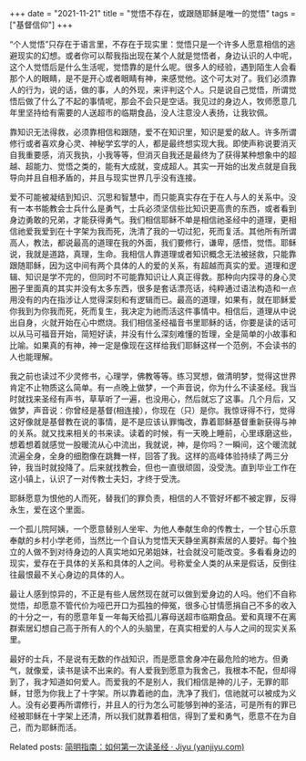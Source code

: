 +++ 
date = "2021-11-21"
title = "觉悟不存在，或跟随耶稣是唯一的觉悟"
tags = ["基督信仰"]
+++

“个人觉悟”只存在于语言里，不存在于现实里：觉悟只是一个许多人愿意相信的逃避现实的幻想。或者你可以帮我指出现在某个人就是觉悟者，身边认识的人中呢，这个人觉悟后是什么生活呢，觉悟靠的是什么呢。很多人的经验，遇到陌生人会看那个人的眼睛，是不是开心或者眼睛有神，来感觉他。这个可太对了。我们必须靠人的行为，说的话，做的事，人的外现，来评判这个人。只是说自己觉悟，所谓觉悟后做了什么了不起的事情呢，那会不会只是空话。我见过的身边人，牧师愿意几年里坚持给有需要的人送超市的临期食品，没人注意没人表扬，让我钦佩。

靠知识无法得救，必须靠相信和跟随，爱不在知识里，知识是爱的敌人。许多所谓修行或者喜欢身心灵、神秘学玄学的人，都是最终想实现大我。即使声称说要消灭自我重要感，消灭我执，小我等等，但消灭自我还是最终为了获得某种想象中的超越、超能力、觉悟之类的，能有大成就，变成超人。其实一开始的出发点就是自我导向并且自相矛盾的，并且与现实世界几乎没有连接。

爱不可能被凝结到知识、沉思和智慧中，而只能真实存在于在人与人的关系中。没有一本书能教会士兵什么是勇气，士兵必须坚信些比知识更高贵的东西，或者看到身边勇敢的兄弟，才能获得勇气。我们相信耶稣不单是相信祂圣经中的道理，更相信祂爱我爱到在十字架为我而死，洗清了我的一切过犯，死而复活。其他所有所谓高人，教法，都说最高的道理在我的外面，我们要修行，谦卑，感悟，觉悟。耶稣说，我就是道路，真理，生命。我相信人靠道理或者知识概念无法被拯救，只能靠跟随耶稣，因为这中间有两个具体的人的爱的关系，有超越而真实的爱。道理和逻辑、知识是学不完的，但同时不可能靠知识让人真正得救。那种向内探寻的身心灵圈子里面真的其实并没有太多东西，很多是套话漂亮话，纯粹通过语法构造和一点用没有的内在指涉让人觉得深刻和有逻辑而已。最高的道理，如果有，就在耶稣爱你我到为你我而死，死而复生，我决定为祂而活这件事情中。相信后，道理从中说出自身，火就开始在心中燃烧。我们相信圣经福音书里耶稣的话，你要是读的话可以从马可福音开始，简短好读，并没有什么深刻难懂的哲理，全是简单的小故事和比喻。如果真的有神，神一定是像现在这样给我们耶稣这样一个范例，不会读书的人也能理解。

我之前也读过不少灵修书，心理学，佛教等等。练习冥想，做清明梦，觉得这世界肯定不止物质这么简单。有一点晚上做梦，一个声音说，你为什么不读圣经。我当时就找来圣经有声书，草草听了一遍，也没用心，然后就忘了这事。几个月后，又做梦，声音说：你曾经是基督(相连接），你现在（只）是你。我惊讶得不行，觉得这好像就是基督教在说的事情，是不是应该认罪悔改，靠着耶稣基督重新获得与神的关系。就又找来相关的书来读。读着的时候，有一天晚上睡前，心里琢磨这些，想着想着就感觉一股暖流从心中流出，我就说，神，是你吗？一瞬间，这个暖流就流遍全身，全身的细胞像在跳舞一样，回答了我。这样的高峰体验持续了两三分钟，我当时就投降了。后来就找教会，但也一直很顽固，没受洗。直到毕业工作在这小镇上，认识了一对传教士夫妇，才终于受洗。

耶稣愿意为恨他的人而死，替我们的罪负责，相信的人不管好坏都不被定罪，反得永生，爱在这个里面。

一个孤儿院阿姨，一个愿意替别人坐牢、为他人奉献生命的传教士，一个甘心乐意奉献的乡村小学老师，当然比一个自认为觉悟天天静坐离群索居的人要好。每个独立的人做不到对待身边的人真实地如兄弟姐妹，社会就没可能改变。多看看身边的现实，爱存在于具体的关系和具体的人之间。号称爱全人类的从来是假话，反倒往往最恨最不关心身边的具体的人。

最让人感到惊异的，不正是有些人居然现在就可以做到爱身边的人吗。他们不自称觉悟，却愿意不管代价为哑巴开口为孤独的伸冤，很多心甘情愿捐自己不多的收入的十分之一，有的愿意年复一年每天给孤儿寡母送超市临期食品。爱和真理不在离群索居幻想自己高于所有人的个人的头脑里，在真实相爱的人与人之间的现实关系里。

最好的士兵，不是说有无数的作战知识，而是愿意舍身冲在最危险的地方。但勇气，就像爱，读书是读不出来的。有人爱我到愿意为我舍己，我根本不配，但却得到了，我才知道如何爱人。而爱我的不是别人，我们相信是神的儿子，无罪的耶稣，甘愿为你我上了十字架。所以靠着祂的血，洗净了我们，信祂就可以被成为义人。没有必要再所谓修行，并且人的行为怎么可能够到神的圣洁，可是所有的罪已经被耶稣在十字架上还清，所以我们就靠着相信，得到了爱和勇气，愿意不在为自己，而为耶稣而活。

Related posts:
[简明指南：如何第一次读圣经 · Jiyu (yanjiyu.com)](https://yanjiyu.com/zh/posts/christian-how-to-read-bible/)
